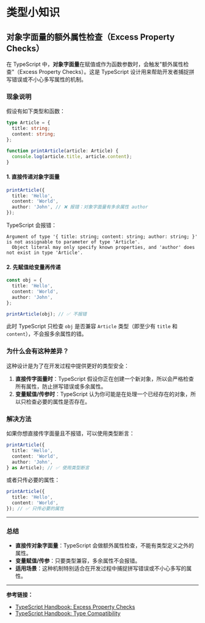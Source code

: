 # 类型小知识

## 对象字面量的额外属性检查（Excess Property Checks）

在 TypeScript 中，**对象字面量**在赋值或作为函数参数时，会触发"额外属性检查"（Excess Property Checks）。这是 TypeScript 设计用来帮助开发者捕捉拼写错误或不小心多写属性的机制。

### 现象说明

假设有如下类型和函数：

```ts
type Article = {
  title: string;
  content: string;
};

function printArticle(article: Article) {
  console.log(article.title, article.content);
}
```

#### 1. 直接传递对象字面量

```ts
printArticle({
  title: 'Hello',
  content: 'World',
  author: 'John', // ❌ 报错：对象字面量有多余属性 author
});
```

TypeScript 会报错：

```
Argument of type '{ title: string; content: string; author: string; }' is not assignable to parameter of type 'Article'.
  Object literal may only specify known properties, and 'author' does not exist in type 'Article'.
```

#### 2. 先赋值给变量再传递

```ts
const obj = {
  title: 'Hello',
  content: 'World',
  author: 'John',
};

printArticle(obj); // ✅ 不报错
```

此时 TypeScript 只检查 `obj` 是否兼容 `Article` 类型（即至少有 `title` 和 `content`），不会报多余属性的错。

### 为什么会有这种差异？

这种设计是为了在开发过程中提供更好的类型安全：

1. **直接传字面量时**：TypeScript 假设你正在创建一个新对象，所以会严格检查所有属性，防止拼写错误或多余属性。
2. **变量赋值/传参时**：TypeScript 认为你可能是在处理一个已经存在的对象，所以只检查必要的属性是否存在。

### 解决方法

如果你想直接传字面量且不报错，可以使用类型断言：

```ts
printArticle({
  title: 'Hello',
  content: 'World',
  author: 'John',
} as Article); // ✅ 使用类型断言
```

或者只传必要的属性：

```ts
printArticle({
  title: 'Hello',
  content: 'World',
}); // ✅ 只传必要的属性
```

---

### 总结

- **直接传对象字面量**：TypeScript 会做额外属性检查，不能有类型定义之外的属性。
- **变量赋值/传参**：只要类型兼容，多余属性不会报错。
- **适用场景**：这种机制特别适合在开发过程中捕捉拼写错误或不小心多写的属性。

---

**参考链接：**

- [TypeScript Handbook: Excess Property Checks](https://www.typescriptlang.org/docs/handbook/2/objects.html#excess-property-checks)
- [TypeScript Handbook: Type Compatibility](https://www.typescriptlang.org/docs/handbook/type-compatibility.html)
